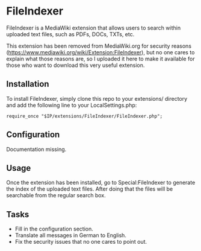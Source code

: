 FileIndexer
===========

FileIndexer is a MediaWiki extension that allows users to search within uploaded text files, such as PDFs, DOCs, TXTs, etc.

This extension has been removed from MediaWiki.org for security reasons (https://www.mediawiki.org/wiki/Extension:FileIndexer), but no one cares to explain what those reasons are, so I uploaded it here to make it available for those who want to download this very useful extension.

Installation
------------
To install FileIndexer, simply clone this repo to your extensions/ directory and add the following line to your LocalSettings.php:

	require_once "$IP/extensions/FileIndexer/FileIndexer.php";

Configuration
-------------
Documentation missing.

Usage
-----
Once the extension has been installed, go to Special:FileIndexer to generate the index of the uploaded text files. After doing that the files will be searchable from the regular search box.

Tasks
-----
* Fill in the configuration section.
* Translate all messages in German to English.
* Fix the security issues that no one cares to point out.